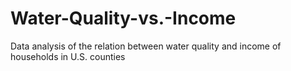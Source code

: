 # Water-Quality-vs.-Income

Data analysis of the relation between water quality and income of households in U.S. counties
